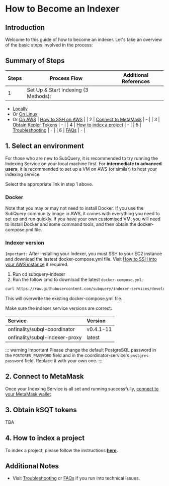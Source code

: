 # How to Become an Indexer

## Introduction

Welcome to this guide of how to become an indexer. Let's take an overview of the basic steps involved in the process:

## Summary of Steps

| Steps | Process Flow                         | Additional References |
| ----- | ------------------------------------ | --------------------- |
| 1     | Set Up & Start Indexing (3 Methods): |

- [Locally](../indexers/install-indexer-locally.md)
- Or [On Linux](../indexers/install-indexer-linux.md)
- Or [On AWS](../indexers/install-indexer-aws.md) | [How to SSH on AWS](../indexers/ssh-in-aws.md) |
  | 2 | [Connect to MetaMask](../metamask/connect-metamask.md) | - |
  | 3 | [Obtain Kepler Tokens](#3-obtain-ksqt-tokens) | - |
  | 4 | [How to index a project](#4-how-to-index-a-project) | - |
  | 5 | [Troubleshooting](../indexers/troubleshooting-indexers.md) | - |
  | 6 | [FAQs](../indexers/faqs-indexers.md) | - |

## 1. Select an environment

For those who are new to SubQuery, it is recommended to try running the Indexing Service on your local machine first. For **intermediate to advanced users**, it is recommended to set up a VM on AWS (or similar) to host your indexing service.

Select the appropriate link in step 1 above.

### Docker

Note that you may or may not need to install Docker. If you use the SubQuery community image in AWS, it comes with everything you need to set up and run quickly. If you have your own customised VM, you will need to install Docker and some command tools, and then obtain the docker-compose.yml file.

### Indexer version

`Important:`
After installing your Indexer, you must SSH to your EC2 instance and download the lastest docker-compose.yml file. Visit [How to SSH into your AWS instance](../indexers/ssh-in-aws.md) if required.

1. Run cd subquery-indexer
2. Run the follow cmd to download the latest `docker-compose.yml`:

```sh
curl https://raw.githubusercontent.com/subquery/indexer-services/develop/docker-compose.yml -o docker-compose.yml
```

This will overwrite the existing docker-compose.yml file.

Make sure the indexer service versions are correct:

| Service                        | Version   |
| :----------------------------- | :-------- |
| onfinality/subql-coordinator   | v0.4.1-11 |
| onfinality/subql-indexer-proxy | latest    |

::: warning Important
Please change the default PostgreSQL password in the `POSTGRES_PASSWORD` field and in the coordinator-service's `postgres-password` field. Replace it with your own one.
:::

## 2. Connect to MetaMask

Once your Indexing Service is all set and running successfully, [connect to your MetaMask wallet](../metamask/connect-metamask.md)

## 3. Obtain kSQT tokens

TBA

## 4. How to index a project

To index a project, please follow the instructions **[here](../indexers/index-project.md).**

## Additional Notes

- Visit [Troubleshooting](../indexers/troubleshooting-indexers.md) or [FAQs](../indexers/faqs-indexers.md) if you run into technical issues.
